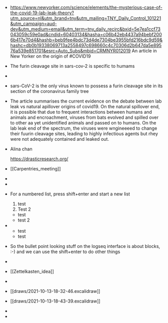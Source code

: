- https://www.newyorker.com/science/elements/the-mysterious-case-of-the-covid-19-lab-leak-theory?utm_source=nl&utm_brand=tny&utm_mailing=TNY_Daily_Control_101221&utm_campaign=aud-dev&utm_medium=email&utm_term=tny_daily_recirc&bxid=5e7ea1ccf73043059c59e0ad&cndid=60403134&hasha=c06b42eb4437a94bebf2006b417e70d4&hashb=beb9fee4bdc73d4de7304be3955bfd216bdc9d59&hashc=db0b19338069713a2558497c698660c4c70306d2b647da5e89576a539e851701&esrc=Auto_Subs&mbid=CRMNYR012019
  An article in New Yorker on the origin of #COVID19
- The furin cleavage site in sars-cov-2 is specific to humams
-
- sars-CoV-2 is the only virus known to possess a furin cleavage site in its section of the coronavirus family tree
- The article summarises the current evidence on the debate between lab leak vs natural apillover origins of covid19. On the natural spillover end, it is possible that due to frequent interactions between humans and animals and encroachment, viruses from bats evolved and spilled over to other aa yet unidentified animals and passed on to humans. On the lab leak end of the spectrum, the viruses were wngineeeed to change their fuurin cleavage sites, leading to highly infectious agents but rhey were not adequately contained and leaked out.
- Alina chan
  
  https://drasticresearch.org/
- [[Carpentries_meeting]]
-
-
- For a numbered list, press shift+enter and start a new list
  1. test
  2. Test 2
  - test
  - test 2
- - test
  - test
- So the bullet point looking stuff on the logseq interface is about blocks, :-) and we can use the shift+enter to do other things
-
- [[Zettelkasten_idea]]
-
- [[draws/2021-10-13-18-32-46.excalidraw]]
- [[draws/2021-10-13-18-43-39.excalidraw]]
-
-